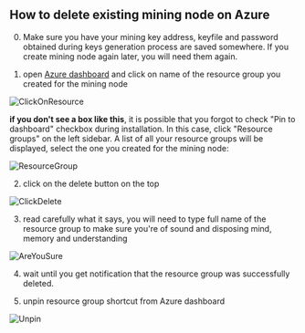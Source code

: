## How to delete existing mining node on Azure
0. Make sure you have your mining key address, keyfile and password obtained during keys generation process are saved somewhere.
If you create mining node again later, you will need them again.

1. open [Azure dashboard](https://portal.azure.com) and click on name of the resource group you created for the mining node

![ClickOnResource](./docs/deleteNode/DelNode-ClickOnResource.png)

**if you don't see a box like this**, it is possible that you forgot to check "Pin to dashboard" checkbox during installation.
In this case, click "Resource groups" on the left sidebar. A list of all your resource groups will be displayed, select the one you created for the mining node:

![ResourceGroup](./docs/deleteNode/DelNode-ResourceGroups.png)

2. click on the delete button on the top

![ClickDelete](./docs/deleteNode/DelNode-ClickDelete.png)

3. read carefully what it says, you will need to type full name of the resource group to make sure you're of sound and disposing mind, memory and understanding

![AreYouSure](./docs/deleteNode/DelNode-AreYouSure.png)

4. wait until you get notification that the resource group was successfully deleted.

5. unpin resource group shortcut from Azure dashboard

![Unpin](./docs/deleteNode/DelNode-Unpin.png)
